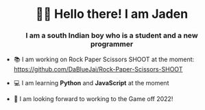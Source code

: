 <h1 align="center">👋🏽 Hello there! I am Jaden </h1>
<h3 align="center">I am a south Indian boy who is a student and a new programmer</h3>

- 📚 I am working on Rock Paper Scissors SHOOT at the moment: https://github.com/DaBlueJai/Rock-Paper-Scissors-SHOOT

- 💻 I am learning **Python** and **JavaScript** at the moment

- 👀 I am looking forward to working to the Game off 2022! 
